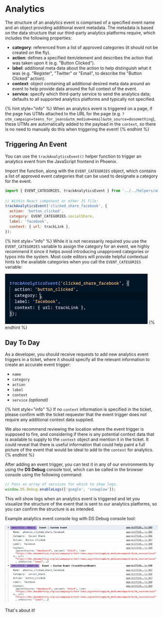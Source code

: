 # Analytics

The structure of an analytics event is comprised of a specified event name and an object providing additional event metadata. The metadata is based on the data structure that our third-party analytics platforms require, which includes the following properties:

- **category**: referenced from a list of approved categories (it should not be created on the fly).
- **action**: defines a specified item/element and describes the action that was taken upon it (e.g. "Button Clicked").
- **label**: additional meta data about the action to help distinguish what it was (e.g. "Register", "Twitter" or "Email", to describe the "Button Clicked" action).
- **context**: object containing all additional desired meta data around an event to help provide data around the full context of the event.
- **service**: specify which third-party service to send the analytics data; defaults to all supported analytics platforms and typically not specified.

{% hint style="info" %}
When an analytics event is triggered on a page, if the page has UTMs attached to the URL for the page (e.g. `?utm_campaign=teens_for_jeans&utm_medium=email&utm_source=dosomething`), these UTMs are automatically added to the payload in the `context`, so there is no need to manually do this when triggering the event!
{% endhint %}

## Triggering An Event

You can use the `trackAnalyticsEvent()` helper function to trigger an analytics event from the JavaScript frontend in Phoenix.

Import the function, along with the `EVENT_CATEGORIES` object, which contains a list of approved event categories that can be used to designate a category for the event.

```js
import { EVENT_CATEGORIES, trackAnalyticsEvent } from '../../helpers/analytics';

// Within React component or other JS file:
trackAnalyticsEvent('clicked_share_facebook', {
  action: 'button_clicked',
  category: EVENT_CATEGORIES.socialShare,
  label: 'facebook',
  context: { url: trackLink },
});
```

{% hint style="info" %}
While it is not necessarily required you use the `EVENT_CATEGORIES` variable to assign the category for an event, we highly recommend it since it helps avoid introducing unapproved categories or typos into the system. Most code editors will provide helpful contextual hints to the available categories when you call the `EVENT_CATEGORIES` variable:

![Analytics Event Categories Editor Hints](../.gitbook/assets/analytics-event-categories-editor-hints.gif)
{% endhint %}

## Day To Day

As a developer, you should receive requests to add new analytics event triggers in a ticket, where it should specify all the relevant information to create an accurate event trigger:

- `name`
- `category`
- `action`
- `label`
- `context`
- `service` _(optional)_

{% hint style="info" %}
If no `context` information is specified in the ticket, please confirm with the ticket requester that the event trigger does not require any additional context data supplied.

We also recommend reviewing the location where the event trigger is supposed to fire, and considering if there is any potential context data that is available to supply to the `context` object and mention it in the ticket. It could reveal that there is useful information that could help paint a full picture of the event that would be ideal to add to the `context` for analytics.
{% endhint %}

After adding an event trigger, you can test it in any of our environments by using the **DS Debug** console tool, which can be called in the browser console using the following command:

```js
// Pass an array of services for which to show logs.
window.DS.Debug.enableLogs(['google', 'snowplow']);
```

This will show logs when an analytics event is triggered and let you visualize the structure of the event that is sent to our analytics platforms, so you can confirm the structure is as intended.

Example analytics event console log with DS Debug console tool:

![Analytics Event Console Log Example](../.gitbook/assets/analyitcs-event-console-log-example.png)

That's about it!
